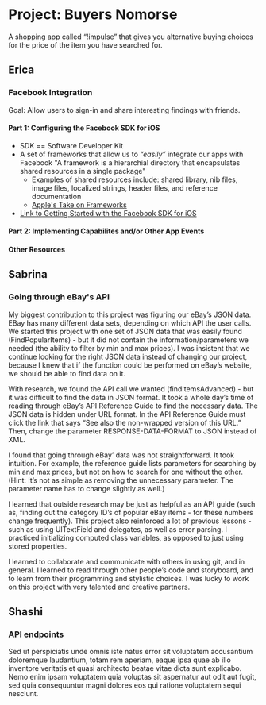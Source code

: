 # Project: Buyers Nomorse

A shopping app called “!impulse” that gives you alternative buying choices for the price of the item you have searched for.

## Erica

### Facebook Integration

Goal: Allow users to sign-in and share interesting findings with friends.

#### Part 1: Configuring the Facebook SDK for iOS 

* SDK == Software Developer Kit
* A set of frameworks that allow us to _“easily”_ integrate our apps with Facebook
   "A framework is a hierarchial directory that encapsulates shared resources in a single package" 
  * Examples of shared resources include: shared library, nib files, image files, localized strings, header files, and reference documentation 
  * [Apple's Take on Frameworks](https://developer.apple.com/library/content/documentation/MacOSX/Conceptual/BPFrameworks/Concepts/WhatAreFrameworks.html)
* [Link to Getting Started with the Facebook SDK for iOS](https://developers.facebook.com/docs/ios/getting-started/)

#### Part 2: Implementing Capabilites and/or Other App Events

#### Other Resources




## Sabrina

### Going through eBay's API

My biggest contribution to this project was figuring our eBay’s JSON data. EBay has many different data sets, depending on which API the user calls.  We started this project with one set of JSON data that was easily found (FindPopularItems) - but it did not contain the information/parameters we needed (the ability to filter by min and max prices). I was insistent that we continue looking for the right JSON data instead of changing our project, because I knew that if the function could be performed on eBay’s website, we should be able to find data on it.

With research, we found the API call we wanted (findItemsAdvanced) - but it was difficult to find the data in JSON format. It took a whole day’s time of reading through eBay’s API Reference Guide to find the necessary data. The JSON data is hidden under URL format. In the API Reference Guide must click the link that says “See also the non-wrapped version of this URL.” Then, change the parameter RESPONSE-DATA-FORMAT to JSON instead of XML.

I found that going through eBay’ data was not straightforward. It took intuition. For example, the reference guide lists parameters for searching by min and max prices, but not on how to search for one without the other. (Hint: It’s not as simple as removing the unnecessary parameter. The parameter name has to change slightly as well.)

I learned that outside research may be just as helpful as an API guide (such as, finding out the  category ID’s of popular eBay items - for these numbers change frequently). This project also reinforced a lot of previous lessons - such as using UITextField and delegates, as well as error parsing. I practiced initializing computed class variables, as opposed to just using stored properties.

I learned to collaborate and communicate with others in using git, and in general. I learned to read through other people’s code and storyboard, and to learn from their programming and stylistic choices. I was lucky to work on this project with very talented and creative partners. 

## Shashi

### API endpoints

Sed ut perspiciatis unde omnis iste natus error sit voluptatem
accusantium doloremque laudantium, totam rem aperiam, eaque ipsa 
quae ab illo inventore veritatis et quasi architecto beatae vitae dicta sunt 
explicabo. Nemo enim ipsam voluptatem quia voluptas sit aspernatur aut odit
aut fugit, sed quia consequuntur magni dolores eos qui ratione voluptatem sequi nesciunt. 
